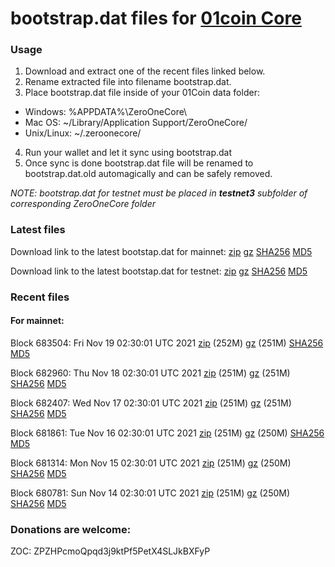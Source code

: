 # bootstrap.dat files for [01coin Core](https://01coin.io)

### Usage

1. Download and extract one of the recent files linked below.
2. Rename extracted file into filename bootstrap.dat.
3. Place bootstrap.dat file inside of your 01Coin data folder:
 - Windows: %APPDATA%\ZeroOneCore\
 - Mac OS: ~/Library/Application Support/ZeroOneCore/
 - Unix/Linux: ~/.zeroonecore/
4. Run your wallet and let it sync using bootstrap.dat
5. Once sync is done bootstrap.dat file will be renamed to bootstrap.dat.old automagically and can be safely removed.

_NOTE: bootstrap.dat for testnet must be placed in **testnet3** subfolder of corresponding ZeroOneCore folder_

### Latest files
Download link to the latest bootstap.dat for mainnet: [zip](https://files.01coin.io/mainnet/bootstrap.dat.zip) [gz](https://files.01coin.io/mainnet/bootstrap.dat.tar.gz) [SHA256](https://files.01coin.io/mainnet/sha256.txt) [MD5](https://files.01coin.io/mainnet/md5.txt)

Download link to the latest bootstap.dat for testnet: [zip](https://files.01coin.io/testnet/bootstrap.dat.zip) [gz](https://files.01coin.io/testnet/bootstrap.dat.tar.gz) [SHA256](https://files.01coin.io/testnet/sha256.txt) [MD5](https://files.01coin.io/testnet/md5.txt)

### Recent files

#### For mainnet:

Block 683504: Fri Nov 19 02:30:01 UTC 2021 [zip](https://files.01coin.io/mainnet/2021-11-19/bootstrap.dat.zip) (252M) [gz](https://files.01coin.io/mainnet/2021-11-19/bootstrap.dat.tar.gz) (251M) [SHA256](https://files.01coin.io/mainnet/2021-11-19/sha256.txt) [MD5](https://files.01coin.io/mainnet/2021-11-19/md5.txt)

Block 682960: Thu Nov 18 02:30:01 UTC 2021 [zip](https://files.01coin.io/mainnet/2021-11-18/bootstrap.dat.zip) (251M) [gz](https://files.01coin.io/mainnet/2021-11-18/bootstrap.dat.tar.gz) (251M) [SHA256](https://files.01coin.io/mainnet/2021-11-18/sha256.txt) [MD5](https://files.01coin.io/mainnet/2021-11-18/md5.txt)

Block 682407: Wed Nov 17 02:30:01 UTC 2021 [zip](https://files.01coin.io/mainnet/2021-11-17/bootstrap.dat.zip) (251M) [gz](https://files.01coin.io/mainnet/2021-11-17/bootstrap.dat.tar.gz) (251M) [SHA256](https://files.01coin.io/mainnet/2021-11-17/sha256.txt) [MD5](https://files.01coin.io/mainnet/2021-11-17/md5.txt)

Block 681861: Tue Nov 16 02:30:01 UTC 2021 [zip](https://files.01coin.io/mainnet/2021-11-16/bootstrap.dat.zip) (251M) [gz](https://files.01coin.io/mainnet/2021-11-16/bootstrap.dat.tar.gz) (250M) [SHA256](https://files.01coin.io/mainnet/2021-11-16/sha256.txt) [MD5](https://files.01coin.io/mainnet/2021-11-16/md5.txt)

Block 681314: Mon Nov 15 02:30:01 UTC 2021 [zip](https://files.01coin.io/mainnet/2021-11-15/bootstrap.dat.zip) (251M) [gz](https://files.01coin.io/mainnet/2021-11-15/bootstrap.dat.tar.gz) (250M) [SHA256](https://files.01coin.io/mainnet/2021-11-15/sha256.txt) [MD5](https://files.01coin.io/mainnet/2021-11-15/md5.txt)

Block 680781: Sun Nov 14 02:30:01 UTC 2021 [zip](https://files.01coin.io/mainnet/2021-11-14/bootstrap.dat.zip) (251M) [gz](https://files.01coin.io/mainnet/2021-11-14/bootstrap.dat.tar.gz) (250M) [SHA256](https://files.01coin.io/mainnet/2021-11-14/sha256.txt) [MD5](https://files.01coin.io/mainnet/2021-11-14/md5.txt)


### Donations are welcome:

ZOC: ZPZHPcmoQpqd3j9ktPf5PetX4SLJkBXFyP
